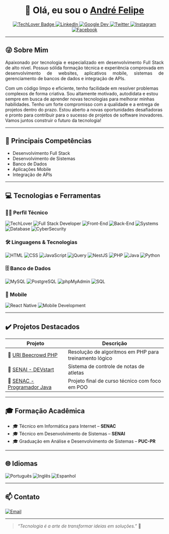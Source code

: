 <h1 align="center">👋 Olá, eu sou o <a href="https://github.com/afpellin">André Felipe</a></h1>

<p align="center">
  <a href="https://github.com/afpellin">
    <img src="https://img.shields.io/badge/TechLover-Full%20Stack%20Developer-blue?style=for-the-badge&logo=github" alt="TechLover Badge" />
  </a>
  <a href="https://www.linkedin.com/in/afpellin/">
    <img src="https://img.shields.io/badge/LinkedIn-afpellin-blue?style=for-the-badge&logo=linkedin" alt="LinkedIn" />
  </a>
  <a href="https://g.dev/afpellin">
    <img src="https://img.shields.io/badge/Google%20Developers-afpellin-orange?style=for-the-badge&logo=google" alt="Google Dev" />
  </a>
  <a href="https://twitter.com/afpellin">
    <img src="https://img.shields.io/badge/Twitter-afpellin-1DA1F2?style=for-the-badge&logo=twitter" alt="Twitter" />
  </a>
  <a href="https://instagram.com/afpellin">
    <img src="https://img.shields.io/badge/Instagram-afpellin-E4405F?style=for-the-badge&logo=instagram" alt="Instagram" />
  </a>
  <a href="https://facebook.com/afpellin">
    <img src="https://img.shields.io/badge/Facebook-afpellin-1877F2?style=for-the-badge&logo=facebook" alt="Facebook" />
  </a>
</p>

---

## 😜 Sobre Mim

<p align="justify">
Apaixonado por tecnologia e especializado em desenvolvimento Full Stack de alto nível. Possuo sólida formação técnica e experiência comprovada em desenvolvimento de websites, aplicativos mobile, sistemas de gerenciamento de bancos de dados e integração de APIs.

Com um código limpo e eficiente, tenho facilidade em resolver problemas complexos de forma criativa. Sou altamente motivado, autodidata e estou sempre em busca de aprender novas tecnologias para melhorar minhas habilidades. Tenho um forte compromisso com a qualidade e a entrega de projetos dentro do prazo. Estou aberto a novas oportunidades desafiadoras e pronto para contribuir para o sucesso de projetos de software inovadores. Vamos juntos construir o futuro da tecnologia!
</p>

---

## 🚀 Principais Competências

- Desenvolvimento Full Stack  
- Desenvolvimento de Sistemas  
- Banco de Dados  
- Aplicações Mobile  
- Integração de APIs

---

## 💻 Tecnologias e Ferramentas

### 👨‍💻 Perfil Técnico

![TechLover](https://img.shields.io/badge/TechLover-💙-black?style=for-the-badge)
![Full Stack Developer](https://img.shields.io/badge/Full--Stack-Developer-0A0A23?style=for-the-badge&logo=codewars)
![Front-End](https://img.shields.io/badge/Front--End-Expert-F97316?style=for-the-badge&logo=react)
![Back-End](https://img.shields.io/badge/Back--End-Engineer-1E40AF?style=for-the-badge&logo=node.js)
![Systems](https://img.shields.io/badge/Systems-Developer-7C3AED?style=for-the-badge&logo=linux)
![Database](https://img.shields.io/badge/Database-Specialist-059669?style=for-the-badge&logo=databricks)
![CyberSecurity](https://img.shields.io/badge/CyberSecurity-🔐-black?style=for-the-badge&logo=hackthebox)

### 🛠️ Linguagens & Tecnologias

![HTML](https://img.shields.io/badge/HTML5-E34F26?style=for-the-badge&logo=html5&logoColor=white)
![CSS](https://img.shields.io/badge/CSS3-1572B6?style=for-the-badge&logo=css3&logoColor=white)
![JavaScript](https://img.shields.io/badge/JavaScript-F7DF1E?style=for-the-badge&logo=javascript&logoColor=black)
![jQuery](https://img.shields.io/badge/jQuery-0769AD?style=for-the-badge&logo=jquery&logoColor=white)
![NestJS](https://img.shields.io/badge/NestJS-E0234E?style=for-the-badge&logo=nestjs&logoColor=white)
![PHP](https://img.shields.io/badge/PHP-777BB4?style=for-the-badge&logo=php&logoColor=white)
![Java](https://img.shields.io/badge/Java-ED8B00?style=for-the-badge&logo=openjdk&logoColor=white)
![Python](https://img.shields.io/badge/Python-3670A0?style=for-the-badge&logo=python&logoColor=white)

### 🗄️ Banco de Dados

![MySQL](https://img.shields.io/badge/MySQL-005C84?style=for-the-badge&logo=mysql&logoColor=white)
![PostgreSQL](https://img.shields.io/badge/PostgreSQL-336791?style=for-the-badge&logo=postgresql&logoColor=white)
![phpMyAdmin](https://img.shields.io/badge/phpMyAdmin-FF6600?style=for-the-badge&logo=php&logoColor=white)
![SQL](https://img.shields.io/badge/SQL-4479A1?style=for-the-badge&logo=sqlite&logoColor=white)

### 📱 Mobile

![React Native](https://img.shields.io/badge/React%20Native-20232A?style=for-the-badge&logo=react&logoColor=61DAFB)
![Mobile Development](https://img.shields.io/badge/Mobile-Development-brightgreen?style=for-the-badge&logo=android)

---

## ✔️ Projetos Destacados

| Projeto | Descrição |
|--------|-----------|
| 🎯 [URI Beecrowd PHP](https://github.com/afpellin/uri-beecrowd-php) | Resolução de algoritmos em PHP para treinamento lógico |
| 🏅 [SENAI - DEVstart](https://github.com/afpellin/notas-atletas) | Sistema de controle de notas de atletas |
| 💼 [SENAC - Programador Java](https://github.com/afpellin/Senac-Programador-Java) | Projeto final de curso técnico com foco em POO |

---

## 🎓 Formação Acadêmica

- 🎓 Técnico em Informática para Internet – **SENAC**  
- 🎓 Técnico em Desenvolvimento de Sistemas – **SENAI**  
- 🎓 Graduação em Análise e Desenvolvimento de Sistemas – **PUC-PR**

---

## 🌐 Idiomas

![Português](https://img.shields.io/badge/Português-Nativo-green?style=for-the-badge&logo=googletranslate)
![Inglês](https://img.shields.io/badge/Inglês-Intermediário-yellow?style=for-the-badge&logo=googletranslate)
![Espanhol](https://img.shields.io/badge/Espanhol-Intermediário-yellow?style=for-the-badge&logo=googletranslate)

---

## 📫 Contato

[![Email](https://img.shields.io/badge/E--mail-afpellin@gmail.com-red?style=for-the-badge&logo=gmail)](mailto:afpellin@gmail.com)

---

> *“Tecnologia é a arte de transformar ideias em soluções.”* 🚀

